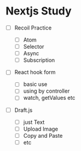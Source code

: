 # Nextjs Study

- [ ] Recoil Practice

  - [ ] Atom
  - [ ] Selector
  - [ ] Async
  - [ ] Subscription

- [ ] React hook form

  - [ ] basic use
  - [ ] using by controller
  - [ ] watch, getValues etc

- [ ] Draft.js
  - [ ] just Text
  - [ ] Upload Image
  - [ ] Copy and Paste
  - [ ] etc
